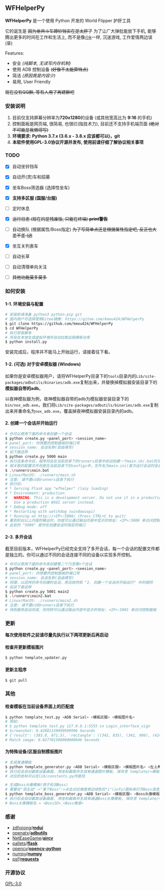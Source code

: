 ## WFHelperPy

**WFHelperPy** 是一个使用 Python 开发的 World Flipper 护肝工具

它的诞生是 ~~因为坐共斗车蹲铃铛实在是太肝了~~ 为了让广大弹批能放下手机, 能够腾出更多的时间在工作和生活上, 而不是像[小k](http://github.com/kmou424)一样, 沉迷游戏, 工作爱情两边误 (草)

Features:

- 安全 *(纯脚本, 无读写内存机制)*
- 使用 ADB 控制设备 ~~(好像不太能算特点)~~
- 简洁 *(原因竟是内容少)*
- 易用, User Friendly

~~现在没有QQ群, 等有人用了再建群吧~~



### 安装说明

1. 目前仅支持屏幕分辨率为**720x1280**的设备 (或其他宽高比为 **9:16** 的手机)
2. 控制面板是网页端, 很简易, 也很烂(指技术力), 目前还不支持手机端页面 ~~(绝对不可能是我懒得写)~~
2. **环境要求: Python 3.7.x (3.6.x - 3.8.x 应该都可以)，git**
2. **本软件使用GPL-3.0协议开源并发布, 使用前请仔细了解协议相关事项**



### TODO

- [x] 自动坐铃铛车
- [x] 自动开(灵)车和招募
- [x] 坐车Boss筛选器 (选择性坐车)
- [x] **支持多区服 (国服/台服)**
- [ ] 定时休息
- [x] ~~运行日志 (现在的是残废版, 只能在终端) **print警告**~~
- [ ] 自动换队 (根据属性/Boss指定) ~~为了写简单点还是根据属性指定吧, 反正也大差不差 (逃~~
- [x] 坐互关列表车
- [ ] 自动长草
- [ ] 自动清理单向关注
- [ ] ~~其他功能莫多莫多~~



### 如何安装

#### 1-1. 环境安装与配置

```bash
# 安装前请准备 python3 python-pip git
# 国内用户可选择使用Gitee镜像: https://gitee.com/kmou424/WFHelperPy
$ git clone https://github.com/kmou424/WFHelperPy
$ cd WFHelperPy
# 执行安装脚本
# 将会在本地生成虚拟环境并自动拉取远程模板仓库
$ python install.py
```

安装完成后，程序并不能马上开始运行，请接着往下看。

#### 1-2. (可选) 对于安卓模拟器 (Windows)

如果你是安卓模拟器用户，请将WFHelperPy目录下的`tools`目录内的`Lib/site-packages/adbutils/binaries/adb.exe`复制出来，并替换掉模拟器安装目录下的**模拟器自带的adb**。

以夜神模拟器为例，夜神模拟器自带的adb为模拟器安装目录下的`bin/nox_adb.exe`，我们将`Lib/site-packages/adbutils/binaries/adb.exe`复制出来并重命名为`nox_adb.exe`，覆盖掉夜神模拟器安装目录内的adb。

#### 2. 创建一个会话并开始运行

```bash
# 你可以使用下面的命令来创建一个会话
$ python create.py <panel_port> <session_name>
# panel_port: 你想要的控制面板的端口号
# session_name: 会话名称(自由填写)
# 如下面这样
$ python create.py 5000 main
# 执行这条命令后，程序将会在当前目录下的runners目录中自动创建一个main.sh/.bat的文件
# 相关联的配置文件则是在当前目录下的configs中，文件名为main.ini(首次运行会话时会自动创建)
$ .\runners\main.bat
# Linux/MacOS: ./runners/main.sh
# 注意: 请不要cd到runners目录下执行
# 执行后:
# * Serving Flask app "wfhelper" (lazy loading)
# * Environment: production
#   WARNING: This is a development server. Do not use it in a production deployment.
#   Use a production WSGI server instead.
# * Debug mode: off
# * Restarting with watchdog (windowsapi)
# * Running on http://<IP>:5000/ (Press CTRL+C to quit)
# 看到形似以上内容的输出时，你就可以通过输出内容中显示的地址: <IP>:5000 来访问控制面板
# 此处的 "5000" 是你在创建会话时指定的端口
```

#### 2-3.  多开会话

截至目前版本，WFHelperPy已经完全支持了多开会话，每一个会话的配置文件都是独立的。你可以通过不同的会话连接不同的设备以实现多开控制。

```bash
# 你可以使用下面的命令来创建第二个乃至第n个会话
$ python create.py <panel_port> <seesion_name>
# panel_port: 你想要的控制面板的端口号
# session_name: 会话名称(自由填写)
# 同理，以这样的命令创建的会话，用法依然和 "2. 创建一个会话并开始运行" 中的相同
# 如这下面这样
$ python create.py 5001 main2
$ .\runners\main2.bat
# Linux/MacOS: ./runners/main2.sh
# 注意: 请不要cd到runners目录下执行
# 待到服务启动完成，你同样可以通过输出内容中显示的地址: <IP>:5001 来访问控制面板
```



### 更新

**每次使用软件之前请尽量先执行以下两项更新后再启动**

#### 检查并更新模板图片

```bash
$ python template_updater.py
```

#### 更新主程序

```bash
$ git pull
```



### 其他

#### 检查模板在当前设备界面上的匹配度

```bash
$ python template_test.py <ADB Serial> <模板区服> <模板图片名>
# 例如:
# $ python template_test.py 127.0.0.1:5555 cn Login_interface_sign
# Screenshot: 0.42681159999999996 Seconds
# {'result': (383.0, 871.5), 'rectangle': ((342, 835), (342, 908), (424, 835), (424, 908)), 'confidence': 0.9637399911880493}
# Match image: 0.027701500000000046 Seconds
```

#### 为特殊设备/区服自制模板图片

```bash
# 生成普通模板
$ python template_generator.py <ADB Serial> <模板区服> <模板图片名> <左上角坐标x> <左上角坐标y> <右下角坐标x> <右下角坐标y>
# 执行后会自动截取设备画面, 用坐标截取并生成单通道图片模板, 保存至 template/<模板区服>/<模板图片名>.png
# 对应的坐标可以在lib/constants.py内查找

# 生成Boss头像模板(用于检测Boss)
# 需要在"领主战"->"某个Boss"->点击对应难度旁边绿色的"i"(info)图标来打开Boss信息对话框才能截取
$ python template_boss_generator.py <ADB Serial> <模板区服> <Boss头像模板名>
# 执行后会自动截取设备画面, 用坐标截取并生成单通道Boss头像模板, 保存至 template/<模板区服>/boss/Boss_<Boss头像模板名>.png
# Boss头像模板名 = <BossID>_<Boss难度>
```



### 感谢

- [zdhxiong](https://github.com/zdhxiong)/**[mdui](https://github.com/zdhxiong/mdui)**
- [openatx](https://github.com/openatx)/**[adbutils](https://github.com/openatx/adbutils)**
- [NetEaseGame](https://github.com/NetEaseGame)/**[aircv](https://github.com/NetEaseGame/aircv)**
- [pallets](https://github.com/pallets)/**[flask](https://github.com/pallets/flask)**
- [opencv](https://github.com/opencv)/**[opencv-python](https://github.com/opencv/opencv-python)**
- [numpy](https://github.com/numpy)/**[numpy](https://github.com/numpy/numpy)**
- [psf](https://github.com/psf)/**[requests](https://github.com/psf/requests)**



### 开源协议

[GPL-3.0](LICENSE)